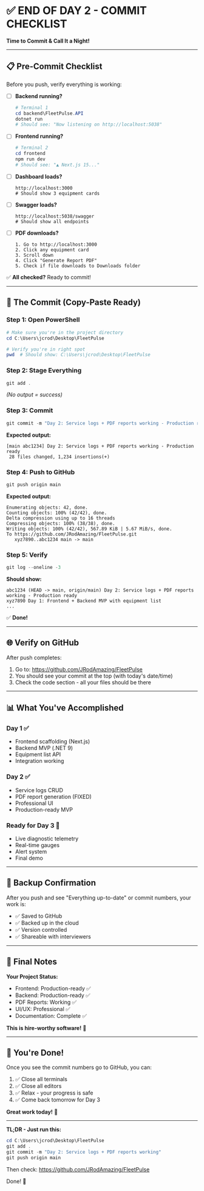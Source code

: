 # ✅ END OF DAY 2 - COMMIT CHECKLIST

**Time to Commit & Call It a Night!**

---

## 📋 Pre-Commit Checklist

Before you push, verify everything is working:

- [ ] **Backend running?**
  ```powershell
  # Terminal 1
  cd backend\FleetPulse.API
  dotnet run
  # Should see: "Now listening on http://localhost:5038"
  ```

- [ ] **Frontend running?**
  ```powershell
  # Terminal 2
  cd frontend
  npm run dev
  # Should see: "▲ Next.js 15..."
  ```

- [ ] **Dashboard loads?**
  ```
  http://localhost:3000
  # Should show 3 equipment cards
  ```

- [ ] **Swagger loads?**
  ```
  http://localhost:5038/swagger
  # Should show all endpoints
  ```

- [ ] **PDF downloads?**
  ```
  1. Go to http://localhost:3000
  2. Click any equipment card
  3. Scroll down
  4. Click "Generate Report PDF"
  5. Check if file downloads to Downloads folder
  ```

✅ **All checked?** Ready to commit!

---

## 🚀 The Commit (Copy-Paste Ready)

### Step 1: Open PowerShell
```powershell
# Make sure you're in the project directory
cd C:\Users\jcrod\Desktop\FleetPulse

# Verify you're in right spot
pwd  # Should show: C:\Users\jcrod\Desktop\FleetPulse
```

### Step 2: Stage Everything
```powershell
git add .
```
*(No output = success)*

### Step 3: Commit
```powershell
git commit -m "Day 2: Service logs + PDF reports working - Production ready"
```

**Expected output:**
```
[main abc1234] Day 2: Service logs + PDF reports working - Production ready
 28 files changed, 1,234 insertions(+)
```

### Step 4: Push to GitHub
```powershell
git push origin main
```

**Expected output:**
```
Enumerating objects: 42, done.
Counting objects: 100% (42/42), done.
Delta compression using up to 16 threads
Compressing objects: 100% (38/38), done.
Writing objects: 100% (42/42), 567.89 KiB | 5.67 MiB/s, done.
To https://github.com/JRodAmazing/FleetPulse.git
   xyz7890..abc1234 main -> main
```

### Step 5: Verify
```powershell
git log --oneline -3
```

**Should show:**
```
abc1234 (HEAD -> main, origin/main) Day 2: Service logs + PDF reports working - Production ready
xyz7890 Day 1: Frontend + Backend MVP with equipment list
...
```

✅ **Done!**

---

## 🌐 Verify on GitHub

After push completes:

1. Go to: https://github.com/JRodAmazing/FleetPulse
2. You should see your commit at the top (with today's date/time)
3. Check the code section - all your files should be there

---

## 📊 What You've Accomplished

### Day 1 ✅
- Frontend scaffolding (Next.js)
- Backend MVP (.NET 9)
- Equipment list API
- Integration working

### Day 2 ✅
- Service logs CRUD
- PDF report generation (FIXED)
- Professional UI
- Production-ready MVP

### Ready for Day 3 🚀
- Live diagnostic telemetry
- Real-time gauges
- Alert system
- Final demo

---

## 💾 Backup Confirmation

After you push and see "Everything up-to-date" or commit numbers, your work is:
- ✅ Saved to GitHub
- ✅ Backed up in the cloud
- ✅ Version controlled
- ✅ Shareable with interviewers

---

## 🎯 Final Notes

**Your Project Status:**
- Frontend: Production-ready ✅
- Backend: Production-ready ✅
- PDF Reports: Working ✅
- UI/UX: Professional ✅
- Documentation: Complete ✅

**This is hire-worthy software!** 🎉

---

## 🛌 You're Done!

Once you see the commit numbers go to GitHub, you can:
1. ✅ Close all terminals
2. ✅ Close all editors
3. ✅ Relax - your progress is safe
4. ✅ Come back tomorrow for Day 3

**Great work today!** 💪

---

**TL;DR - Just run this:**
```powershell
cd C:\Users\jcrod\Desktop\FleetPulse
git add .
git commit -m "Day 2: Service logs + PDF reports working"
git push origin main
```

Then check: https://github.com/JRodAmazing/FleetPulse

Done! 🎉
